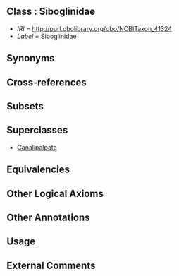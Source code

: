 
## Class : Siboglinidae

 * *IRI* = http://purl.obolibrary.org/obo/NCBITaxon_41324
 * *Label* = Siboglinidae

## Synonyms


## Cross-references


## Subsets


## Superclasses

 * [Canalipalpata](../../NCBITaxon/91/NCBITaxon_105391.md)

## Equivalencies


## Other Logical Axioms


## Other Annotations


## Usage


## External Comments

